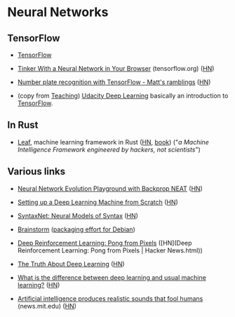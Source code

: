 # Neural Networks

## TensorFlow

* [TensorFlow](http://tensorflow.org)

* [Tinker With a Neural Network in Your Browser](http://playground.tensorflow.org/) (tensorflow.org) ([HN](https://news.ycombinator.com/item?id=11483934))

* [Number plate recognition with TensorFlow - Matt's ramblings](https://matthewearl.github.io/2016/05/06/cnn-anpr/) ([HN](https://news.ycombinator.com/item?id=11655359))

* (copy from [Teaching](Teaching.md)) [Udacity Deep Learning](https://www.udacity.com/course/deep-learning--ud730) basically an introduction to [TensorFlow](https://www.tensorflow.org/). 

## In Rust

* [Leaf](https://github.com/autumnai/leaf), machine learning framework in Rust ([HN](https://news.ycombinator.com/item?id=11562805), [book](http://autumnai.com/leaf/book/leaf.html)) ("*a Machine Intelligence Framework engineered by hackers, not scientists*")

## Various links

* [Neural Network Evolution Playground with Backprop NEAT](http://blog.otoro.net/2016/05/07/backprop-neat/) ([HN](https://news.ycombinator.com/item?id=11696005))

* [Setting up a Deep Learning Machine from Scratch](https://github.com/saiprashanths/dl-setup) ([HN](https://news.ycombinator.com/item?id=11697571))

* [SyntaxNet: Neural Models of Syntax](https://github.com/tensorflow/models/tree/master/syntaxnet) ([HN](https://news.ycombinator.com/item?id=11707714))

* [Brainstorm](https://github.com/IDSIA/brainstorm) ([packaging effort for Debian](http://www.danielstender.com/blog/work-for-debian-1605.html))

* [Deep Reinforcement Learning: Pong from Pixels](http://karpathy.github.io/2016/05/31/rl/) ([HN](Deep Reinforcement Learning: Pong from Pixels | Hacker News.html))

* [The Truth About Deep Learning](http://blog.claymcleod.io/2016/06/01/The-truth-about-Deep-Learning/) ([HN](https://news.ycombinator.com/item?id=11819525))

* [What is the difference between deep learning and usual machine learning?](https://github.com/rasbt/python-machine-learning-book/blob/master/faq/difference-deep-and-normal-learning.md) ([HN](https://news.ycombinator.com/item?id=11840175))

* [Artificial intelligence produces realistic sounds that fool humans](http://news.mit.edu/2016/artificial-intelligence-produces-realistic-sounds-0613) (news.mit.edu) ([HN](https://news.ycombinator.com/item?id=11893868))

